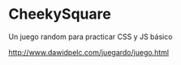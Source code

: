 # CheekySquare
Un juego random para practicar CSS y JS básico

http://www.dawidpelc.com/juegardo/juego.html
